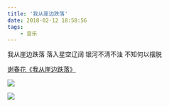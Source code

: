 ```yaml
---
title: '我从崖边跌落'
date: 2018-02-12 18:58:56
tags:
	- 音乐
---
```

我从崖边跌落
落入星空辽阔
银河不清不浊
不知何以摆脱

[谢春花《我从崖边跌落》](http://music.163.com/#/song?id=415086030&market=baiduqk)

![](http://img.mp.itc.cn/upload/20170408/f70dc16bc19b47e68670c262e8b8ccc9_th.jpeg)

<!-- more -->

![](https://i.imgur.com/jMS0zwA.png)

